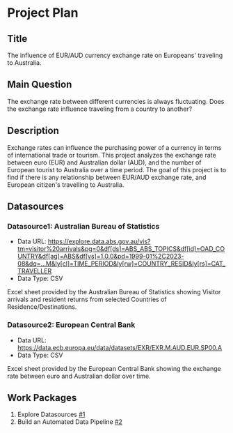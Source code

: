 # Project Plan

## Title
<!-- Give your project a short title. -->
The influence of EUR/AUD currency exchange rate on Europeans' traveling to Australia.

## Main Question

<!-- Think about one main question you want to answer based on the data. -->
The exchange rate between different currencies is always fluctuating. Does the exchange rate influence traveling from a country to another?

## Description

<!-- Describe your data science project in max. 200 words. Consider writing about why and how you attempt it. -->
Exchange rates can influence the purchasing power of a currency in terms of international trade or tourism. This project analyzes the exchange rate between euro (EUR) and Australian dollar (AUD), and the number of European tourist to Australia over a time period. The goal of this project is to find if there is any relationship between EUR/AUD exchange rate, and European citizen's travelling to Australia.

## Datasources

<!-- Describe each datasources you plan to use in a section. Use the prefic "DatasourceX" where X is the id of the datasource. -->

### Datasource1: Australian Bureau of Statistics
* Data URL: https://explore.data.abs.gov.au/vis?tm=visitor%20arrivals&pg=0&df[ds]=ABS_ABS_TOPICS&df[id]=OAD_COUNTRY&df[ag]=ABS&df[vs]=1.0.0&pd=1999-01%2C2023-08&dq=...M&ly[cl]=TIME_PERIOD&ly[rw]=COUNTRY_RESID&ly[rs]=CAT_TRAVELLER
* Data Type: CSV
  
Excel sheet provided by the Australian Bureau of Statistics showing Visitor arrivals and resident returns from selected Countries of Residence/Destinations.

### Datasource2: European Central Bank
* Data URL: https://data.ecb.europa.eu/data/datasets/EXR/EXR.M.AUD.EUR.SP00.A
* Data Type: CSV

Excel sheet provided by the European Central Bank showing the exchange rate between euro and Australian dollar over time.

## Work Packages

<!-- List of work packages ordered sequentially, each pointing to an issue with more details. -->

1. Explore Datasources [#1][i1]
2. Build an Automated Data Pipeline [#2][i2]

[i1]: https://github.com/jinzhangfau/made-template/issues/1
[i2]: https://github.com/jinzhangfau/made-template/issues/2
